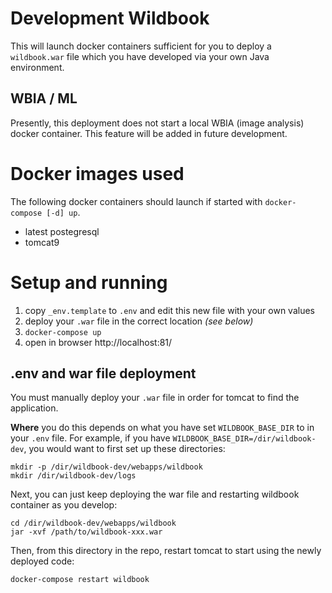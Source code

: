 # Development Wildbook

This will launch docker containers sufficient for you to deploy a `wildbook.war` file which you have developed
via your own Java environment. <!-- TODO: link/explain java and maven instructions -->

## WBIA / ML

Presently, this deployment does not start a local WBIA (image analysis) docker container. This feature will be
added in future development.

# Docker images used

The following docker containers should launch if started with `docker-compose [-d] up`.

- latest postegresql
- tomcat9


# Setup and running

1. copy `_env.template` to `.env` and edit this new file with your own values
1. deploy your `.war` file in the correct location _(see below)_
1. `docker-compose up`
1. open in browser http://localhost:81/

## .env and war file deployment

You must manually deploy your `.war` file in order for tomcat to find the application.

**Where** you do this depends on
what you have set `WILDBOOK_BASE_DIR` to in your `.env` file. For example, if you have `WILDBOOK_BASE_DIR=/dir/wildbook-dev`,
you would want to first set up these directories:

```
mkdir -p /dir/wildbook-dev/webapps/wildbook
mkdir /dir/wildbook-dev/logs
```

Next, you can just keep deploying the war file and restarting wildbook container as you develop:
```
cd /dir/wildbook-dev/webapps/wildbook
jar -xvf /path/to/wildbook-xxx.war
```

Then, from this directory in the repo, restart tomcat to start using the newly deployed code:

```
docker-compose restart wildbook
```


